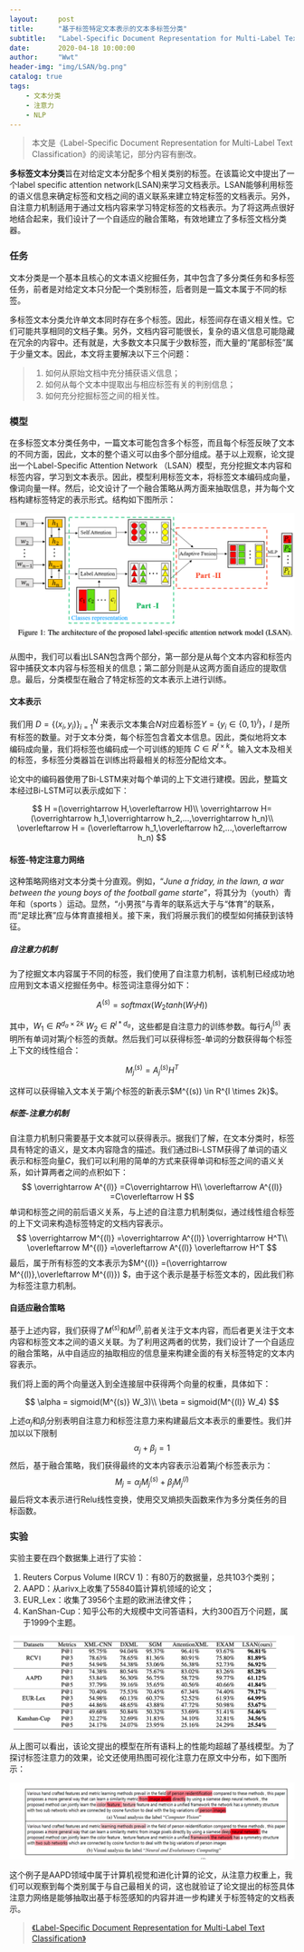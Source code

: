 ```yaml
---
layout:     post
title:      "基于标签特定文本表示的文本多标签分类"
subtitle:   "Label-Specific Document Representation for Multi-Label Text Classification"
date:       2020-04-18 10:00:00
author:     "Wwt"
header-img: "img/LSAN/bg.png"
catalog: true
tags:   
    - 文本分类
    - 注意力
    - NLP
---
```

>本文是《Label-Specific Document Representation for Multi-Label Text Classification》的阅读笔记，部分内容有删改。

**多标签文本分类**旨在对给定文本分配多个相关类别的标签。在该篇论文中提出了一个label specific attention network(LSAN)来学习文档表示。LSAN能够利用标签的语义信息来确定标签和文档之间的语义联系来建立特定标签的文档表示。另外，自注意力机制适用于通过文档内容来学习特定标签的文档表示。为了将这两点很好地结合起来，我们设计了一个自适应的融合策略，有效地建立了多标签文档分类器。

### 任务

文本分类是一个基本且核心的文本语义挖掘任务，其中包含了多分类任务和多标签任务，前者是对给定文本只分配一个类别标签，后者则是一篇文本属于不同的标签。

多标签文本分类允许单文本同时存在多个标签。因此，标签间存在语义相关性。它们可能共享相同的文档子集。另外，文档内容可能很长，复杂的语义信息可能隐藏在冗余的内容中。还有就是，大多数文本只属于少数标签，而大量的“尾部标签”属于少量文本。因此，本文将主要解决以下三个问题：



> 1. 如何从原始文档中充分捕获语义信息；
> 2. 如何从每个文本中提取出与相应标签有关的判别信息；
> 3. 如何充分挖掘标签之间的相关性。

### 模型

在多标签文本分类任务中，一篇文本可能包含多个标签，而且每个标签反映了文本的不同方面，因此，文本的整个语义可以由多个部分组成。基于以上观察，论文提出一个Label-Specific Attention Network （LSAN）模型，充分挖掘文本内容和标签内容，学习到文本表示。因此，模型利用标签文本，将标签文本编码成向量，像词向量一样。然后，论文设计了一个融合策略从两方面来抽取信息，并为每个文档构建标签特定的表示形式。结构如下图所示：

![1](/img/LSAN/1.png)

从图中，我们可以看出LSAN包含两个部分，第一部分是从每个文本内容和标签内容中捕获文本内容与标签相关的信息；第二部分则是从这两方面自适应的提取信息。最后，分类模型在融合了特定标签的文本表示上进行训练。

#### 文本表示

我们用  $D=\{(x_i,y_i)\}_{i=1}^N$ 来表示文本集合$N$对应着标签$Y=\{ y_i \in\{0,1\}^l\}$，$l$ 是所有标签的数量。对于文本分类，每个标签包含着文本信息。因此，类似地将文本 编码成向量，我们将标签也编码成一个可训练的矩阵 $C\in R^{l \times k}$。输入文本及相关的标签，多标签分类器旨在训练出将最相关的标签分配给文本。

论文中的编码器使用了Bi-LSTM来对每个单词的上下文进行建模。因此，整篇文本经过Bi-LSTM可以表示成如下：


$$
H =(\overrightarrow H,\overleftarrow H)\\
\overrightarrow H=(\overrightarrow h_1,\overrightarrow h_2,...,\overrightarrow h_n)\\
\overleftarrow H = (\overleftarrow h_1,\overleftarrow h2,...,\overleftarrow h_n)
$$


#### 标签-特定注意力网络

这种策略网络对文本分类十分直观。例如，“*June a friday, in the lawn, a war between the young boys of the football game starte*”，将其分为（youth）青年和（sports ）运动。显然，“小男孩”与青年的联系远大于与“体育”的联系，而“足球比赛”应与体育直接相关。接下来，我们将展示我们的模型如何捕获到该特征。

##### 自注意力机制

为了挖掘文本内容属于不同的标签，我们使用了自注意力机制，该机制已经成功地应用到文本语义挖掘任务中。标签词注意得分如下：


$$
A^{(s)} = softmax(W_2tanh(W_1H)) 
$$


其中，$W_1 \in R^{d_a \times 2k}$ $W_2 \in R^{l*d_a}$，这些都是自注意力的训练参数。每行$A^{(s)}_j$ 表明所有单词对第$j$个标签的贡献。然后我们可以获得标签-单词的分数获得每个标签上下文的线性组合：


$$
M_j^{(s)} = A_j^{(s)}H^T
$$


这样可以获得输入文本关于第$j$个标签的新表示$M^{(s)) \in R^{l \times 2k}$。

##### 标签-注意力机制

自注意力机制只需要基于文本就可以获得表示。据我们了解，在文本分类时，标签具有特定的语义，是文本内容隐含的描述。我们通过Bi-LSTM获得了单词的语义表示和标签向量$C$，我们可以利用的简单的方式来获得单词和标签之间的语义关系，如计算两者之间的点积如下：
$$
\overrightarrow A^{(l)} =C\overrightarrow H\\
\overleftarrow A^{(l)} =C\overleftarrow H
$$
单词和标签之间的前后语义关系，与上述的自注意力机制类似，通过线性组合标签的上下文词来构造标签特定的文档内容表示。
$$
\overrightarrow M^{(l)} =\overrightarrow A^{(l)} \overrightarrow H^T\\
\overleftarrow M^{(l)} =\overleftarrow A^{(l)} \overleftarrow H^T
$$
最后，属于所有标签的文本表示为$M^{(l)} =(\overrightarrow M^{(l)},\overleftarrow M^{(l)}) $，由于这个表示是基于标签文本的，因此我们称为标签注意力机制。

#### 自适应融合策略

基于上述内容，我们获得了$M^{(s)}$和$M^{(l)}$,前者关注于文本内容，而后者更关注于文本内容和标签文本之间的语义关联。为了利用这两者的优势，我们设计了一个自适应的融合策略，从中自适应的抽取相应的信息量来构建全面的有关标签特定的文本内容表示。

我们将上面的两个向量送入到全连接层中获得两个向量的权重，具体如下：


$$
\alpha = sigmoid(M^{(s)} W_3)\\
\beta = sigmoid(M^{(l)} W_4)
$$


上述$\alpha_j$和$\beta_j$分别表明自注意力和标签注意力来构建最后文本表示的重要性。我们并加以以下限制
$$
\alpha_j +\beta_j=1
$$
然后，基于融合策略，我们获得最终的文本内容表示沿着第$j$个标签表示为：
$$
M_j = \alpha_jM^{(s)}_j+\beta_jM^{(l)}_j
$$
最后将文本表示进行Relu线性变换，使用交叉熵损失函数来作为多分类任务的目标函数。

### 实验

实验主要在四个数据集上进行了实验：

1. Reuters Corpus Volume I(RCV 1)：有80万的数据量，总共103个类别；
2. AAPD：从arivx上收集了55840篇计算机领域的论文；
3. EUR_Lex：收集了3956个主题的欧洲法律文件；
4. KanShan-Cup：知乎公布的大规模中文问答语料，大约300百万个问题，属于1999个主题。

![2](/img/LSAN/2.png)

从上图可以看出，该论文提出的模型在所有语料上的性能均超越了基线模型。为了探讨标签注意力的效果，论文还使用热图可视化注意力在原文中分布，如下图所示：

![3](/img/LSAN/3.png)

这个例子是AAPD领域中属于计算机视觉和进化计算的论文，从注意力权重上，我们可以观察到每个类别属于与自己最相关的词，这也就验证了论文提出的标签具体注意力网络是能够抽取出基于标签感知的内容并进一步构建关于标签特定的文档表示。



>[《Label-Specific Document Representation for Multi-Label Text Classification》](https://www.aclweb.org/anthology/D19-1044.pdf)

